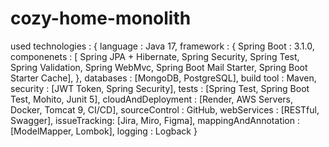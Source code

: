 # cozy-home-monolith

used technologies : {
	language : Java 17,
	framework : {
	    Spring Boot :  3.1.0,
	    componenets : [
		Spring JPA + Hibernate,
		Spring Security,
		Spring Test,
		Spring Validation,
		Spring WebMvc,
		Spring Boot Mail Starter,
		Spring Boot Starter Cache],
	},
	databases : [MongoDB, PostgreSQL],
	build tool : Maven, 
	security : [JWT Token,  Spring Security],
	tests :  [Spring Test, Spring Boot Test, Mohito, Junit 5],
	cloudAndDeployment : [Render, AWS Servers, Docker, Tomcat 9, CI/CD],
	sourceControl : GitHub,
    webServices : [RESTful, Swagger],
    issueTracking: [Jira, Miro, Figma],
	mappingAndAnnotation : [ModelMapper, Lombok],
   	logging : Logback
}
